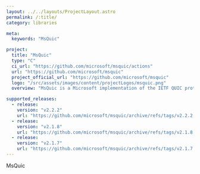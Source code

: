 ```yaml
---
layout: ../../layouts/ProjectLayout.astro
permalink: /:title/
category: libraries

meta:
  keywords: "MsQuic"

project:
  title: "MsQuic"
  type: "C"
  ci_url: "https://github.com/microsoft/msquic/actions"
  url: "https://github.com/microsoft/msquic"
  project_official_url: "https://github.com/microsoft/msquic"
  logo: "/src/assets/images/content/projectLogos/msquic.png"
  overview: "MsQuic is a Microsoft implementation of the IETF QUIC protocol. It is cross-platform, written in C and designed to be a general purpose QUIC library. MsQuic also has C++ API wrapper classes and exposes interop layers for both Rust and C#."

supported_releases:
  - release:
    version: "v2.2.2"
    url: "https://github.com/microsoft/msquic/archive/refs/tags/v2.2.2.tar.gz"
  - release:
    version: "v2.1.8"
    url: "https://github.com/microsoft/msquic/archive/refs/tags/v2.1.8.tar.gz"
  - release:
    version: "v2.1.7"
    url: "https://github.com/microsoft/msquic/archive/refs/tags/v2.1.7.tar.gz"
---
```


<p>MsQuic</p>
